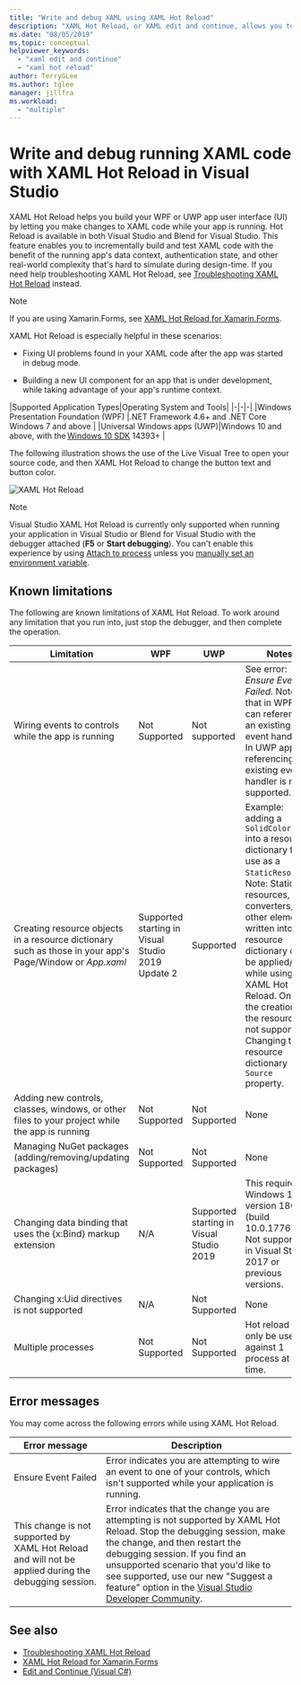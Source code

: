 ```yaml
---
title: "Write and debug XAML using XAML Hot Reload"
description: "XAML Hot Reload, or XAML edit and continue, allows you to make changes to your XAML code while running apps"
ms.date: "08/05/2019"
ms.topic: conceptual
helpviewer_keywords:
  - "xaml edit and continue"
  - "xaml hot reload"
author: TerryGLee
ms.author: tglee
manager: jillfra
ms.workload:
  - "multiple"
---
```

# Write and debug running XAML code with XAML Hot Reload in Visual Studio

XAML Hot Reload helps you build your WPF or UWP app user interface (UI) by letting you make changes to XAML code while your app is running. Hot Reload is available in both Visual Studio and Blend for Visual Studio. This feature enables you to incrementally build and test XAML code with the benefit of the running app's data context, authentication state, and other real-world complexity that's hard to simulate during design-time. If you need help troubleshooting XAML Hot Reload, see [Troubleshooting XAML Hot Reload](xaml-hot-reload-troubleshooting.md) instead.

> [!NOTE]
> If you are using Xamarin.Forms, see [XAML Hot Reload for Xamarin.Forms](/xamarin/xamarin-forms/xaml/hot-reload).

XAML Hot Reload is especially helpful in these scenarios:

* Fixing UI problems found in your XAML code after the app was started in debug mode.

* Building a new UI component for an app that is under development, while taking advantage of your app's runtime context.

|Supported Application Types|Operating System and Tools|
|-|-|-|
|Windows Presentation Foundation (WPF) |.NET Framework 4.6+ and .NET Core</br>Windows 7 and above |
|Universal Windows apps (UWP)|Windows 10 and above, with the [Windows 10 SDK](https://developer.microsoft.com/windows/downloads/windows-10-sdk) 14393+ |

The following illustration shows the use of the Live Visual Tree to open your source code, and then XAML Hot Reload to change the button text and button color.

![XAML Hot Reload](../debugger/media/xaml-hot-reload-using.gif)

> [!NOTE]
> Visual Studio XAML Hot Reload is currently only supported when running your application in Visual Studio or Blend for Visual Studio with the debugger attached (**F5** or **Start debugging**). You can't enable this experience by using [Attach to process](../debugger/attach-to-running-processes-with-the-visual-studio-debugger.md) unless you [manually set an environment variable](xaml-hot-reload-troubleshooting.md#verify-that-you-use-start-debugging-rather-than-attach-to-process).

## Known limitations

The following are known limitations of XAML Hot Reload. To work around any limitation that you run into, just stop the debugger, and then complete the operation.

|Limitation|WPF|UWP|Notes|
|-|-|-|-|
|Wiring events to controls while the app is running|Not Supported|Not supported|See error: *Ensure Event Failed*. Note that in WPF you can reference an existing event handler. In UWP apps, referencing an existing event handler is not supported.|
|Creating resource objects in a resource dictionary such as those in your app's Page/Window or *App.xaml*|Supported starting in Visual Studio 2019 Update 2|Supported|Example: adding a `SolidColorBrush` into a resource dictionary for use as a `StaticResource`.</br>Note: Static resources, style converters, and other elements written into a resource dictionary can be applied/used while using XAML Hot Reload. Only the creation of the resource is not supported.</br> Changing the resource dictionary `Source` property.|
|Adding new controls, classes, windows, or other files to your project while the app is running|Not Supported|Not Supported|None|
|Managing NuGet packages (adding/removing/updating packages)|Not Supported|Not Supported|None|
|Changing data binding that uses the {x:Bind} markup extension|N/A|Supported starting in Visual Studio 2019|This requires Windows 10 version 1809 (build 10.0.17763). Not supported in Visual Studio 2017 or previous versions.|
|Changing x:Uid directives is not supported|N/A|Not Supported|None|
|Multiple processes | Not Supported | Not Supported | Hot reload can only be used against 1 process at a time. |

## Error messages

You may come across the following errors while using XAML Hot Reload.

|Error message|Description|
|-|-|
|Ensure Event Failed|Error indicates you are attempting to wire an event to one of your controls, which isn't supported while your application is running.|
|This change is not supported by XAML Hot Reload and will not be applied during the debugging session.|Error indicates that the change you are attempting is not supported by XAML Hot Reload. Stop the debugging session, make the change, and then restart the debugging session. If you find an unsupported scenario that you'd like to see supported, use our new "Suggest a feature" option in the [Visual Studio Developer Community](https://developercommunity.visualstudio.com/spaces/8/index.html). |

## See also

* [Troubleshooting XAML Hot Reload](xaml-hot-reload-troubleshooting.md)
* [XAML Hot Reload for Xamarin.Forms](/xamarin/xamarin-forms/xaml/hot-reload)
* [Edit and Continue (Visual C#)](../debugger/edit-and-continue-visual-csharp.md)
